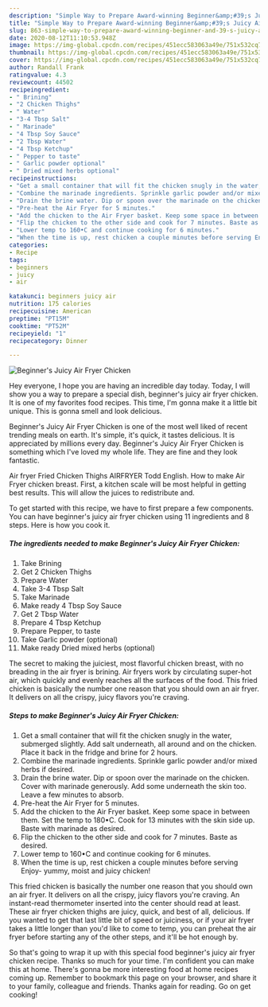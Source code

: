 ```yaml
---
description: "Simple Way to Prepare Award-winning Beginner&amp;#39;s Juicy Air Fryer Chicken"
title: "Simple Way to Prepare Award-winning Beginner&amp;#39;s Juicy Air Fryer Chicken"
slug: 863-simple-way-to-prepare-award-winning-beginner-and-39-s-juicy-air-fryer-chicken
date: 2020-08-12T11:10:53.948Z
image: https://img-global.cpcdn.com/recipes/451ecc583063a49e/751x532cq70/beginners-juicy-air-fryer-chicken-recipe-main-photo.jpg
thumbnail: https://img-global.cpcdn.com/recipes/451ecc583063a49e/751x532cq70/beginners-juicy-air-fryer-chicken-recipe-main-photo.jpg
cover: https://img-global.cpcdn.com/recipes/451ecc583063a49e/751x532cq70/beginners-juicy-air-fryer-chicken-recipe-main-photo.jpg
author: Randall Frank
ratingvalue: 4.3
reviewcount: 44502
recipeingredient:
- " Brining"
- "2 Chicken Thighs"
- " Water"
- "3-4 Tbsp Salt"
- " Marinade"
- "4 Tbsp Soy Sauce"
- "2 Tbsp Water"
- "4 Tbsp Ketchup"
- " Pepper to taste"
- " Garlic powder optional"
- " Dried mixed herbs optional"
recipeinstructions:
- "Get a small container that will fit the chicken snugly in the water, submerged slightly. Add salt underneath, all around and on the chicken. Place it back in the fridge and brine for 2 hours."
- "Combine the marinade ingredients. Sprinkle garlic powder and/or mixed herbs if desired."
- "Drain the brine water. Dip or spoon over the marinade on the chicken. Cover with marinade generously. Add some underneath the skin too. Leave a few minutes to absorb."
- "Pre-heat the Air Fryer for 5 minutes."
- "Add the chicken to the Air Fryer basket. Keep some space in between them. Set the temp to 180•C. Cook for 13 minutes with the skin side up. Baste with marinade as desired."
- "Flip the chicken to the other side and cook for 7 minutes. Baste as desired."
- "Lower temp to 160•C and continue cooking for 6 minutes."
- "When the time is up, rest chicken a couple minutes before serving Enjoy- yummy, moist and juicy chicken!"
categories:
- Recipe
tags:
- beginners
- juicy
- air

katakunci: beginners juicy air 
nutrition: 175 calories
recipecuisine: American
preptime: "PT15M"
cooktime: "PT52M"
recipeyield: "1"
recipecategory: Dinner

---
```



![Beginner&#39;s Juicy Air Fryer Chicken](https://img-global.cpcdn.com/recipes/451ecc583063a49e/751x532cq70/beginners-juicy-air-fryer-chicken-recipe-main-photo.jpg)

Hey everyone, I hope you are having an incredible day today. Today, I will show you a way to prepare a special dish, beginner&#39;s juicy air fryer chicken. It is one of my favorites food recipes. This time, I'm gonna make it a little bit unique. This is gonna smell and look delicious.

Beginner&#39;s Juicy Air Fryer Chicken is one of the most well liked of recent trending meals on earth. It's simple, it's quick, it tastes delicious. It is appreciated by millions every day. Beginner&#39;s Juicy Air Fryer Chicken is something which I've loved my whole life. They are fine and they look fantastic.

Air fryer Fried Chicken Thighs AIRFRYER Todd English. How to make Air Fryer chicken breast. First, a kitchen scale will be most helpful in getting best results. This will allow the juices to redistribute and.


To get started with this recipe, we have to first prepare a few components. You can have beginner&#39;s juicy air fryer chicken using 11 ingredients and 8 steps. Here is how you cook it.

<!--inarticleads1-->

##### The ingredients needed to make Beginner&#39;s Juicy Air Fryer Chicken:

1. Take  Brining
1. Get 2 Chicken Thighs
1. Prepare  Water
1. Take 3-4 Tbsp Salt
1. Take  Marinade
1. Make ready 4 Tbsp Soy Sauce
1. Get 2 Tbsp Water
1. Prepare 4 Tbsp Ketchup
1. Prepare  Pepper, to taste
1. Take  Garlic powder (optional)
1. Make ready  Dried mixed herbs (optional)


The secret to making the juiciest, most flavorful chicken breast, with no breading in the air fryer is brining. Air fryers work by circulating super-hot air, which quickly and evenly reaches all the surfaces of the food. This fried chicken is basically the number one reason that you should own an air fryer. It delivers on all the crispy, juicy flavors you&#39;re craving. 

<!--inarticleads2-->

##### Steps to make Beginner&#39;s Juicy Air Fryer Chicken:

1. Get a small container that will fit the chicken snugly in the water, submerged slightly. Add salt underneath, all around and on the chicken. Place it back in the fridge and brine for 2 hours.
1. Combine the marinade ingredients. Sprinkle garlic powder and/or mixed herbs if desired.
1. Drain the brine water. Dip or spoon over the marinade on the chicken. Cover with marinade generously. Add some underneath the skin too. Leave a few minutes to absorb.
1. Pre-heat the Air Fryer for 5 minutes.
1. Add the chicken to the Air Fryer basket. Keep some space in between them. Set the temp to 180•C. Cook for 13 minutes with the skin side up. Baste with marinade as desired.
1. Flip the chicken to the other side and cook for 7 minutes. Baste as desired.
1. Lower temp to 160•C and continue cooking for 6 minutes.
1. When the time is up, rest chicken a couple minutes before serving Enjoy- yummy, moist and juicy chicken!


This fried chicken is basically the number one reason that you should own an air fryer. It delivers on all the crispy, juicy flavors you&#39;re craving. An instant-read thermometer inserted into the center should read at least. These air fryer chicken thighs are juicy, quick, and best of all, delicious. If you wanted to get that last little bit of speed or juiciness, or if your air fryer takes a little longer than you&#39;d like to come to temp, you can preheat the air fryer before starting any of the other steps, and it&#39;ll be hot enough by. 

So that's going to wrap it up with this special food beginner&#39;s juicy air fryer chicken recipe. Thanks so much for your time. I'm confident you can make this at home. There's gonna be more interesting food at home recipes coming up. Remember to bookmark this page on your browser, and share it to your family, colleague and friends. Thanks again for reading. Go on get cooking!
